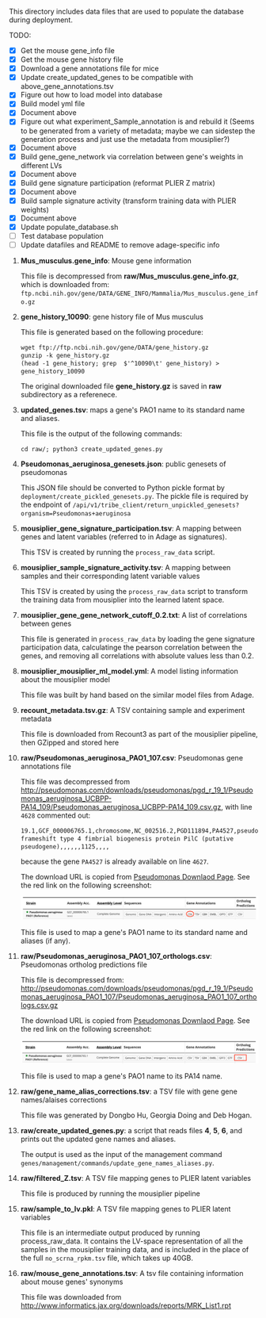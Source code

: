 This directory includes data files that are used to populate the database
during deployment.

TODO:
- [x] Get the mouse gene_info file
- [x] Get the mouse gene history file
- [x] Download a gene annotations file for mice
- [x] Update create_updated_genes to be compatible with above_gene_annotations.tsv
- [x] Figure out how to load model into database
- [x] Build model yml file
- [x] Document above
- [x] Figure out what experiment_Sample_annotation is and rebuild it (Seems to be generated from a variety of metadata; maybe we can sidestep the generation process and just use the metadata from mousiplier?)
- [x] Document above
- [x] Build gene_gene_network via correlation between gene's weights in different LVs
- [x] Document above
- [x] Build gene signature participation (reformat PLIER Z matrix)
- [x] Document above
- [x] Build sample signature activity (transform training data with PLIER weights)
- [x] Document above
- [x] Update populate_database.sh
- [ ] Test database population
- [ ] Update datafiles and README to remove adage-specific info

1. **Mus_musculus.gene_info**: Mouse gene information

   This file is decompressed from **raw/Mus_musculus.gene_info.gz**, which is downloaded from:
   `ftp.ncbi.nih.gov/gene/DATA/GENE_INFO/Mammalia/Mus_musculus.gene_info.gz`

2. **gene_history_10090**: gene history file of Mus musculus

   This file is generated based on the following procedure:
   ```shell
   wget ftp://ftp.ncbi.nih.gov/gene/DATA/gene_history.gz                                                                                                                                                    
   gunzip -k gene_history.gz                                                                                                                                                                                
   (head -1 gene_history; grep  $'^10090\t' gene_history) > gene_history_10090
   ```
   The original downloaded file **gene_history.gz** is saved in **raw** subdirectory as
   a referenece.

3. **updated_genes.tsv**: maps a gene's PAO1 name to its standard name and aliases.

   This file is the output of the following commands:
   ```shell
   cd raw/; python3 create_updated_genes.py
   ```

4. **Pseudomonas_aeruginosa_genesets.json**: public genesets of pseudomonas

   This JSON file should be converted to Python pickle format by `deployment/create_pickled_genesets.py`.
   The pickle file is required by the endpoint of
   `/api/v1/tribe_client/return_unpickled_genesets?organism=Pseudomonas+aeruginosa`

5. **mousiplier_gene_signature_participation.tsv**: A mapping between genes and latent variables (referred to in Adage as signatures).

   This TSV is created by running the `process_raw_data` script.

5. **mousiplier_sample_signature_activity.tsv**: A mapping between samples and their corresponding latent variable values

   This TSV is created by using the `process_raw_data` script to transform the training data from mousiplier into the learned latent space.

5. **mousiplier_gene_gene_network_cutoff_0.2.txt**: A list of correlations between genes

   This file is generated in `process_raw_data` by loading the gene signature participation data, calculatinge the pearson correlation between the genes, and removing all correlations with absolute values less than 0.2.
5. **mousiplier_mousiplier_ml_model.yml**: A model listing information about the mousiplier model

   This file was built by hand based on the similar model files from Adage.
5. **recount_metadata.tsv.gz**: A TSV containing sample and experiment metadata

   This file is downloaded from Recount3 as part of the mousiplier pipeline, then GZipped and stored here

5. **raw/Pseudomonas_aeruginosa_PAO1_107.csv**: Pseudomonas gene annotations file

   This file was decompressed from
http://pseudomonas.com/downloads/pseudomonas/pgd_r_19_1/Pseudomonas_aeruginosa_UCBPP-PA14_109/Pseudomonas_aeruginosa_UCBPP-PA14_109.csv.gz, with line `4628` commented out:
   ```
   19.1,GCF_000006765.1,chromosome,NC_002516.2,PGD111894,PA4527,pseudo,5071567,5072691,+,still frameshift type 4 fimbrial biogenesis protein PilC (putative pseudogene),,,,,,1125,,,,
   ```
   because the gene `PA4527` is already available on line `4627`.

   The download URL is copied from
   [Pseudomonas Downlaod Page](http://pseudomonas.com/strain/download).
   See the red link on the following screenshot:
   <div align="center">
       <img src="screenshot_gene_annotations.png"</img>
   </div>

   This file is used to map a gene's PAO1 name to its standard name and aliases (if any).

6. **raw/Pseudomonas_aeruginosa_PAO1_107_orthologs.csv**: Pseudomonas ortholog predictions file

   This file is decompressed from:
   http://pseudomonas.com/downloads/pseudomonas/pgd_r_19_1/Pseudomonas_aeruginosa_PAO1_107/Pseudomonas_aeruginosa_PAO1_107_orthologs.csv.gz

   The download URL is copied from
   [Pseudomonas Downlaod Page](http://pseudomonas.com/strain/download).
   See the red link on the following screenshot:
   <div align="center">
       <img src="screenshot_ortholog_predictions.png"</img>
   </div>

   This file is used to map a gene's PAO1 name to its PA14 name.

7. **raw/gene_name_alias_corrections.tsv**: a TSV file with gene gene names/alaises corrections

   This file was generated by Dongbo Hu, Georgia Doing and Deb Hogan.

8. **raw/create_updated_genes.py**: a script that reads files **4**, **5**, **6**, and
prints out the updated gene names and aliases.

   The output is used as the input of the management command
   `genes/management/commands/update_gene_names_aliases.py`.

9. **raw/filtered_Z.tsv**: A TSV file mapping genes to PLIER latent variables

   This file is produced by running the mousiplier pipeline

9. **raw/sample_to_lv.pkl**: A TSV file mapping genes to PLIER latent variables

   This file is an intermediate output produced by running process_raw_data. 
   It contains the LV-space representation of all the samples in the mousiplier training data, and is included in the place of the full `no_scrna_rpkm.tsv` file,
   which takes up 40GB.

9. **raw/mouse_gene_annotations.tsv**: A tsv file containing information about mouse genes' synonyms

   This file was downloaded from http://www.informatics.jax.org/downloads/reports/MRK_List1.rpt

